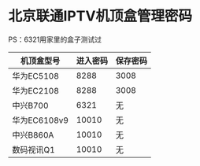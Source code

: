 # 北京联通IPTV机顶盒管理密码 

PS：6321用家里的盒子测试过

| 机顶盒型号 | 进入密码 | 保存密码|
| -------- | -----  |  ----- |
| 华为EC5108   | 8288  | 3008 |
| 华为EC2108   | 8288  | 3008 |
| 中兴B700     | 6321  | 无   |
| 华为EC6108v9 | 10010 | 无   |
| 中兴B860A    | 10010 | 无   |
| 数码视讯Q1    | 10010 | 无   |
